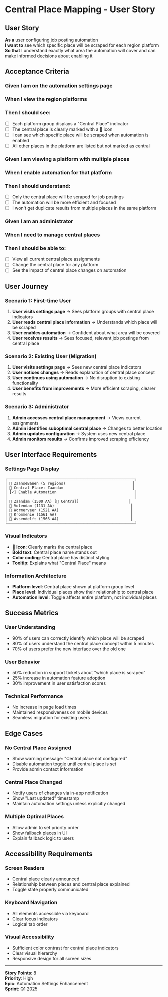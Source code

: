 # Central Place Mapping - User Story

## **User Story**

**As a** user configuring job posting automation  
**I want to** see which specific place will be scraped for each region platform  
**So that** I understand exactly what area the automation will cover and can make informed decisions about enabling it

## **Acceptance Criteria**

### **Given** I am on the automation settings page
### **When** I view the region platforms
### **Then** I should see:
- [ ] Each platform group displays a "Central Place" indicator
- [ ] The central place is clearly marked with a 🎯 icon
- [ ] I can see which specific place will be scraped when automation is enabled
- [ ] All other places in the platform are listed but not marked as central

### **Given** I am viewing a platform with multiple places
### **When** I enable automation for that platform
### **Then** I should understand:
- [ ] Only the central place will be scraped for job postings
- [ ] The automation will be more efficient and focused
- [ ] I won't get duplicate results from multiple places in the same platform

### **Given** I am an administrator
### **When** I need to manage central places
### **Then** I should be able to:
- [ ] View all current central place assignments
- [ ] Change the central place for any platform
- [ ] See the impact of central place changes on automation

## **User Journey**

### **Scenario 1: First-time User**
1. **User visits settings page** → Sees platform groups with central place indicators
2. **User reads central place information** → Understands which place will be scraped
3. **User enables automation** → Confident about what area will be covered
4. **User receives results** → Sees focused, relevant job postings from central place

### **Scenario 2: Existing User (Migration)**
1. **User visits settings page** → Sees new central place indicators
2. **User notices changes** → Reads explanation of central place concept
3. **User continues using automation** → No disruption to existing functionality
4. **User benefits from improvements** → More efficient scraping, clearer results

### **Scenario 3: Administrator**
1. **Admin accesses central place management** → Views current assignments
2. **Admin identifies suboptimal central place** → Changes to better location
3. **Admin updates configuration** → System uses new central place
4. **Admin monitors results** → Confirms improved scraping efficiency

## **User Interface Requirements**

### **Settings Page Display**
```
┌─────────────────────────────────────────────────────────┐
│ 🏢 ZaanseBanen (5 regions)                              │
│ 🎯 Central Place: Zaandam                               │
│ [✓] Enable Automation                                   │
│                                                         │
│ 📍 Zaandam (1500 AA) [🎯 Central]                      │
│ 📍 Volendam (1131 AA)                                  │
│ 📍 Wormerveer (1521 AA)                                │
│ 📍 Krommenie (1561 AA)                                 │
│ 📍 Assendelft (1566 AA)                                │
└─────────────────────────────────────────────────────────┘
```

### **Visual Indicators**
- **🎯 Icon**: Clearly marks the central place
- **Bold text**: Central place name stands out
- **Color coding**: Central place has distinct styling
- **Tooltip**: Explains what "Central Place" means

### **Information Architecture**
- **Platform level**: Central place shown at platform group level
- **Place level**: Individual places show their relationship to central place
- **Automation level**: Toggle affects entire platform, not individual places

## **Success Metrics**

### **User Understanding**
- 90% of users can correctly identify which place will be scraped
- 80% of users understand the central place concept within 5 minutes
- 70% of users prefer the new interface over the old one

### **User Behavior**
- 50% reduction in support tickets about "which place is scraped"
- 25% increase in automation feature adoption
- 30% improvement in user satisfaction scores

### **Technical Performance**
- No increase in page load times
- Maintained responsiveness on mobile devices
- Seamless migration for existing users

## **Edge Cases**

### **No Central Place Assigned**
- Show warning message: "Central place not configured"
- Disable automation toggle until central place is set
- Provide admin contact information

### **Central Place Changed**
- Notify users of changes via in-app notification
- Show "Last updated" timestamp
- Maintain automation settings unless explicitly changed

### **Multiple Optimal Places**
- Allow admin to set priority order
- Show fallback places in UI
- Explain fallback logic to users

## **Accessibility Requirements**

### **Screen Readers**
- Central place clearly announced
- Relationship between places and central place explained
- Toggle state properly communicated

### **Keyboard Navigation**
- All elements accessible via keyboard
- Clear focus indicators
- Logical tab order

### **Visual Accessibility**
- Sufficient color contrast for central place indicators
- Clear visual hierarchy
- Responsive design for all screen sizes

---

**Story Points**: 8  
**Priority**: High  
**Epic**: Automation Settings Enhancement  
**Sprint**: Q1 2025 